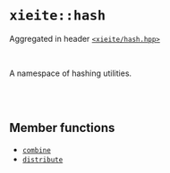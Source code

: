 # `xieite::hash`
Aggregated in header [`<xieite/hash.hpp>`](../include/xieite/hash.hpp)

<br/>

A namespace of hashing utilities.

<br/><br/>

## Member functions
- [`combine`](../docs/hash/combine.md)
- [`distribute`](../docs/hash/distribute.md)
